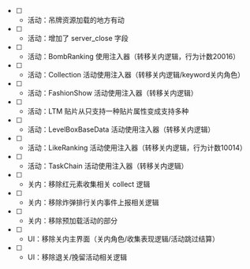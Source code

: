 - [ ] * 活动：吊牌资源加载的地方有动
- [ ] + 活动：增加了 server_close 字段
- [ ] * 活动：BombRanking 使用注入器（转移关内逻辑，行为计数20016）
- [ ] * 活动：Collection 活动使用注入器（转移关内逻辑/keyword关内角色）
- [ ] * 活动：FashionShow 活动使用注入器（转移关内逻辑）
- [ ] * 活动：LTM 贴片从只支持一种贴片属性变成支持多种
- [ ] * 活动：LevelBoxBaseData 活动使用注入器（转移关内逻辑）
- [ ] * 活动：LikeRanking 活动使用注入器（转移关内逻辑，行为计数10014）
- [ ] * 活动：TaskChain 活动使用注入器（转移关内逻辑）
- [ ] - 关内：移除红元素收集相关 collect 逻辑
- [ ] - 关内：移除炸弹排行关内事件上报相关逻辑
- [ ] - 关内：移除预加载活动的部分
- [ ] - UI：移除关内主界面（关内角色/收集表现逻辑/活动跳过结算）
- [ ] - UI：移除退关/挽留活动相关逻辑